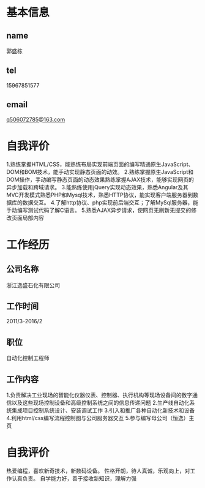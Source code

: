 # 基本信息
## name
郭盛栋
## tel
15967851577
## email
q506072785@163.com

# 自我评价

1.熟练掌握HTML/CSS，能熟练布局实现前端页面的编写精通原生JavaScript、DOM和BOM技术，能手动实现静态页面的动效。
2.熟练掌握原生JavaScript和DOM操作，手动编写静态页面的动态效果熟练掌握AJAX技术，能够实现网页的异步加载和跨域请求。
3.能熟练使用jQuery实现动态效果，熟悉Angular及其MVC开发模式熟悉PHP和Mysql技术，熟悉HTTP协议，能实现客户端服务器到数据库的数据交互。
4.了解http协议、php实现前后端交互；了解MySql服务器，能手动编写测试代码了解C语言。 
5.熟悉AJAX异步请求，使网页无刷新无提交的修改页面局部内容

# 工作经历

## 公司名称
浙江逸盛石化有限公司 
## 工作时间 
2011/3-2016/2
## 职位
自动化控制工程师                               
## 工作内容
1.负责解决工业现场的智能化仪器仪表、控制器、执行机构等现场设备间的数字通信以及这些现场控制设备和高级控制系统之间的信息传递问题
2.生产线自动化系统集成项目控制系统设计、安装调试工作
3.引入和推广各种自动化新技术和设备
4.利用html/css编写流程控制图与公司服务器交互
5.参与编写母公司（恒逸）主页

# 自我评价

热爱编程，喜欢新奇技术，新数码设备。
性格开朗，待人真诚，乐观向上，对工作认真负责。
自学能力好，善于接收新知识，理解力强